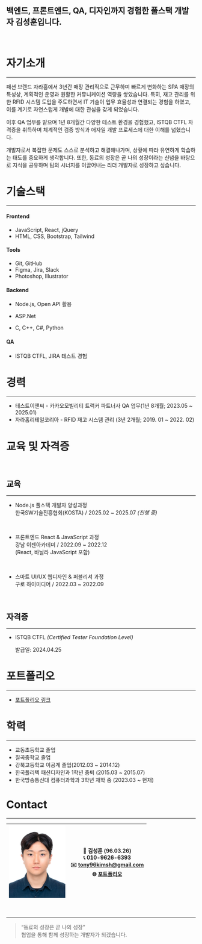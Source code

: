 ## 백엔드, 프론트엔드, QA, 디자인까지 경험한 풀스택 개발자 김성훈입니다. 

<br>

# 자기소개

---

패션 브랜드 자라홈에서 3년간 매장 관리직으로 근무하며 빠르게 변화하는 SPA 매장의 특성상, 계획적인 운영과 원활한 커뮤니케이션 역량을 쌓았습니다. 특히, 재고 관리를 위한 RFID 시스템 도입을 주도하면서 IT 기술이 업무 효율성과 연결되는 경험을 하였고, 이를 계기로 자연스럽게 개발에 대한 관심을 갖게 되었습니다.

이후 QA 업무를 맡으며 1년 8개월간 다양한 테스트 환경을 경험했고, ISTQB CTFL 자격증을 취득하며 체계적인 검증 방식과 애자일 개발 프로세스에 대한 이해를 넓혔습니다.

개발자로서 복잡한 문제도 스스로 분석하고 해결해나가며, 상황에 따라 유연하게 학습하는 태도를 중요하게 생각합니다. 또한, 동료의 성장은 곧 나의 성장이라는 신념을 바탕으로 지식을 공유하며 팀의 시너지를 이끌어내는 리더 개발자로 성장하고 싶습니다.

# 기술스택

---

#### Frontend

- JavaScript, React, jQuery
- HTML, CSS, Bootstrap, Tailwind

#### Tools

- Git, GitHub
- Figma, Jira, Slack
- Photoshop, Illustrator

#### Backend

- Node.js, Open API 활용

- ASP.Net

- C, C++, C#, Python

#### QA

- ISTQB CTFL, JIRA 테스트 경험

# 경력

---

- 테스트이앤씨 - 카카오모빌리티 트럭커 파트너사 QA 업무(1년 8개월; 2023.05 ~ 2025.01)
- 자라홈리테일코리아 - RFID 재고 시스템 관리 (3년 2개월; 2019. 01 ~ 2022. 02)

# 교육 및 자격증

<br>

## 교육

---

- Node.js 풀스택 개발자 양성과정    
    한국SW기술진흥협회(KOSTA) / 2025.02 ~ 2025.07 *(진행 중)*

<br>

- 프론트엔드 React & JavaScript 과정    
    강남 이젠아카데미 / 2022.09 ~ 2022.12    
    (React, 바닐라 JavaScript 포함)

<br>
    
- 스마트 UI/UX 웹디자인 & 퍼블리셔 과정    
    구로 하이미디어 / 2022.03 ~ 2022.09

<br>
    

## 자격증

---

- ISTQB CTFL *(Certified Tester Foundation Level)*
    
    발급일: 2024.04.25
    

# 포트폴리오

---

- [포트폴리오 링크](https://tony96kimsh.github.io/glove/)


# 학력

---

- 교동초등학교 졸업
- 칠곡중학교 졸업
- 강북고등학교 이공계 졸업(2012.03 ~ 2014.12)
- 한국폴리텍 패션디자인과  1학년 중퇴 (2015.03 ~ 2015.07)
- 한국방송통신대 컴퓨터과학과 3학년 재학 중 (2023.03 ~ 현재)

# Contact

---

<img src="./img/SungHoonKim.jpg" width="150">|👤 김성훈 (96.03.26)<br>📞 010-9626-6393<br>✉️ tony96kimsh@gmail.com<br>🌐 [포트폴리오](https://tony96kimsh.github.io/glove/)
--|--|

<br>

---

> “동료의 성장은 곧 나의 성장”  
> 협업을 통해 함께 성장하는 개발자가 되겠습니다.
